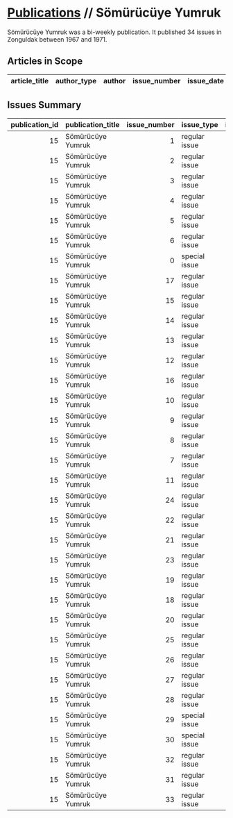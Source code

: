 # [Publications](firstlevel_publications.md) // Sömürücüye Yumruk

Sömürücüye Yumruk was a bi-weekly publication. It published 34 issues in Zonguldak between 1967 and 1971.

## Articles in Scope

| article_title   | author_type   | author   | issue_number   | issue_date   | pages   |
|-----------------|---------------|----------|----------------|--------------|---------|

## Issues Summary

|   publication_id | publication_title   |   issue_number | issue_type    |   issue_year |   issue_month |   issue_day |   printing_house_name |
|-----------------:|:--------------------|---------------:|:--------------|-------------:|--------------:|------------:|----------------------:|
|               15 | Sömürücüye Yumruk   |              1 | regular issue |         1967 |            10 |           4 |                   nan |
|               15 | Sömürücüye Yumruk   |              2 | regular issue |         1967 |            10 |          16 |                   nan |
|               15 | Sömürücüye Yumruk   |              3 | regular issue |         1967 |            11 |           7 |                   nan |
|               15 | Sömürücüye Yumruk   |              4 | regular issue |         1967 |            11 |          24 |                   nan |
|               15 | Sömürücüye Yumruk   |              5 | regular issue |         1967 |            12 |         nan |                   nan |
|               15 | Sömürücüye Yumruk   |              6 | regular issue |         1967 |            12 |          28 |                   nan |
|               15 | Sömürücüye Yumruk   |              0 | special issue |         1968 |            12 |          25 |                   nan |
|               15 | Sömürücüye Yumruk   |             17 | regular issue |         1968 |            12 |          25 |                   nan |
|               15 | Sömürücüye Yumruk   |             15 | regular issue |         1968 |            10 |          26 |                   nan |
|               15 | Sömürücüye Yumruk   |             14 | regular issue |         1968 |             8 |          26 |                   nan |
|               15 | Sömürücüye Yumruk   |             13 | regular issue |         1968 |             7 |          26 |                   nan |
|               15 | Sömürücüye Yumruk   |             12 | regular issue |         1968 |             5 |          30 |                   nan |
|               15 | Sömürücüye Yumruk   |             16 | regular issue |         1968 |            12 |          10 |                   nan |
|               15 | Sömürücüye Yumruk   |             10 | regular issue |         1968 |             3 |           7 |                   nan |
|               15 | Sömürücüye Yumruk   |              9 | regular issue |         1968 |             2 |          21 |                   nan |
|               15 | Sömürücüye Yumruk   |              8 | regular issue |         1968 |             2 |           1 |                   nan |
|               15 | Sömürücüye Yumruk   |              7 | regular issue |         1968 |             1 |          17 |                   nan |
|               15 | Sömürücüye Yumruk   |             11 | regular issue |         1968 |             5 |          14 |                   nan |
|               15 | Sömürücüye Yumruk   |             24 | regular issue |         1969 |            11 |          22 |                   nan |
|               15 | Sömürücüye Yumruk   |             22 | regular issue |         1969 |             8 |          26 |                   nan |
|               15 | Sömürücüye Yumruk   |             21 | regular issue |         1969 |             6 |         nan |                   nan |
|               15 | Sömürücüye Yumruk   |             23 | regular issue |         1969 |             9 |          25 |                   nan |
|               15 | Sömürücüye Yumruk   |             19 | regular issue |         1969 |             3 |           8 |                   nan |
|               15 | Sömürücüye Yumruk   |             18 | regular issue |         1969 |             2 |           6 |                   nan |
|               15 | Sömürücüye Yumruk   |             20 | regular issue |         1969 |             5 |         nan |                   nan |
|               15 | Sömürücüye Yumruk   |             25 | regular issue |         1970 |             1 |          19 |                   nan |
|               15 | Sömürücüye Yumruk   |             26 | regular issue |         1970 |             3 |          20 |                   nan |
|               15 | Sömürücüye Yumruk   |             27 | regular issue |         1970 |             6 |           8 |                   nan |
|               15 | Sömürücüye Yumruk   |             28 | regular issue |         1970 |             8 |          14 |                   nan |
|               15 | Sömürücüye Yumruk   |             29 | special issue |         1970 |             9 |          10 |                   nan |
|               15 | Sömürücüye Yumruk   |             30 | special issue |         1970 |            10 |          28 |                   nan |
|               15 | Sömürücüye Yumruk   |             32 | regular issue |         1971 |             2 |          27 |                   nan |
|               15 | Sömürücüye Yumruk   |             31 | regular issue |         1971 |             1 |          23 |                   nan |
|               15 | Sömürücüye Yumruk   |             33 | regular issue |         1971 |             4 |          23 |                   nan |